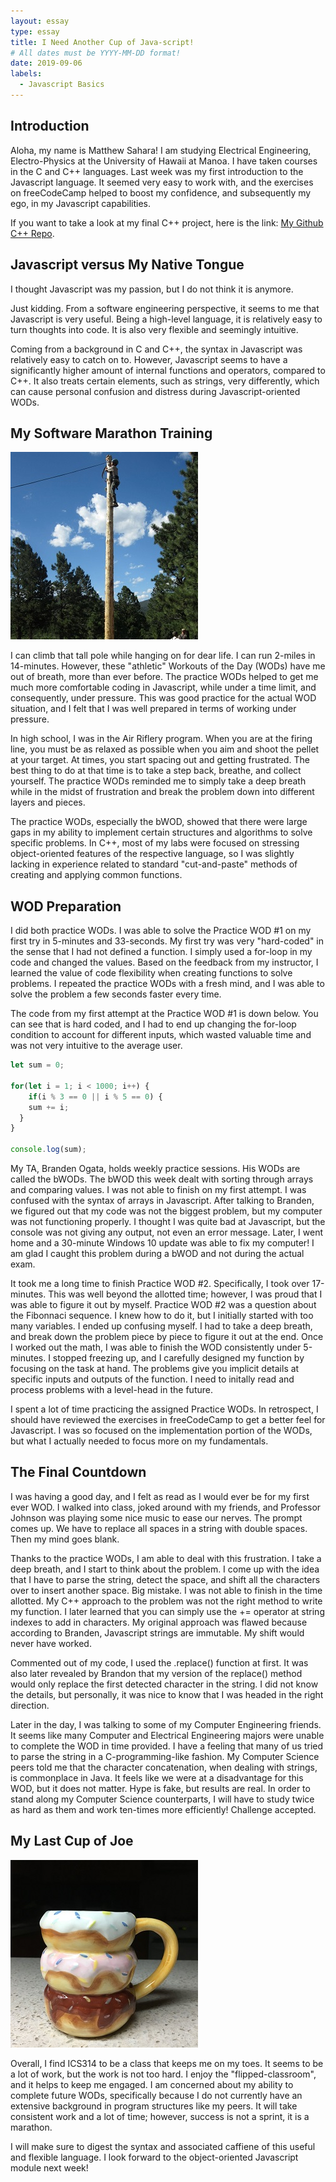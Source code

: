 ```yaml
---
layout: essay
type: essay
title: I Need Another Cup of Java-script!
# All dates must be YYYY-MM-DD format!
date: 2019-09-06
labels:
  - Javascript Basics
---
```


## Introduction

Aloha, my name is Matthew Sahara! I am studying Electrical Engineering, Electro-Physics at the University of Hawaii at Manoa. I have taken courses in the C and C++ languages. Last week was my first introduction to the Javascript language. It seemed very easy to work with, and the exercises on freeCodeCamp helped to boost my confidence, and subsequently my ego, in my Javascript capabilities.

If you want to take a look at my final C++ project, here is the link: [My Github C++ Repo](http://github.com/saharama/EE205_FinalProject).

## Javascript versus My Native Tongue

I thought Javascript was my passion, but I do not think it is anymore.

Just kidding. From a software engineering perspective, it seems to me that Javascript is very useful. Being a high-level language, it is relatively easy to turn thoughts into code. It is also very flexible and seemingly intuitive.

Coming from a background in C and C++, the syntax in Javascript was relatively easy to catch on to. However, Javascript seems to have a significantly higher amount of internal functions and operators, compared to C++. It also treats certain elements, such as strings, very differently, which can cause personal confusion and distress during Javascript-oriented WODs.

## My Software Marathon Training

<img class="ui medium right floated rounded image" src="../images/essay1-climb.jpg">

I can climb that tall pole while hanging on for dear life. I can run 2-miles in 14-minutes. However, these "athletic" Workouts of the Day (WODs) have me out of breath, more than ever before. The practice WODs helped to get me much more comfortable coding in Javascript, while under a time limit, and consequently, under pressure. This was good practice for the actual WOD situation, and I felt that I was well prepared in terms of working under pressure.

In high school, I was in the Air Riflery program. When you are at the firing line, you must be as relaxed as possible when you aim and shoot the pellet at your target. At times, you start spacing out and getting frustrated. The best thing to do at that time is to take a step back, breathe, and collect yourself. The practice WODs reminded me to simply take a deep breath while in the midst of frustration and break the problem down into different layers and pieces.

The practice WODs, especially the bWOD, showed that there were large gaps in my ability to implement certain structures and algorithms to solve specific problems. In C++, most of my labs were focused on stressing object-oriented features of the respective language, so I was slightly lacking in experience related to standard "cut-and-paste" methods of creating and applying common functions. 

## WOD Preparation

I did both practice WODs. I was able to solve the Practice WOD #1 on my first try in 5-minutes and 33-seconds. My first try was very "hard-coded" in the sense that I had not defined a function. I simply used a for-loop in my code and changed the values. Based on the feedback from my instructor, I learned the value of code flexibility when creating functions to solve problems. I repeated the practice WODs with a fresh mind, and I was able to solve the problem a few seconds faster every time.

The code from my first attempt at the Practice WOD #1 is down below. You can see that is hard coded, and I had to end up changing the for-loop condition to account for different inputs, which wasted valuable time and was not very intuitive to the average user.
```js
let sum = 0;

for(let i = 1; i < 1000; i++) {
	if(i % 3 == 0 || i % 5 == 0) {
  	sum += i;
  }
}

console.log(sum);

```

My TA, Branden Ogata, holds weekly practice sessions. His WODs are called the bWODs. The bWOD this week dealt with sorting through arrays and comparing values. I was not able to finish on my first attempt. I was confused with the syntax of arrays in Javascript. After talking to Branden, we figured out that my code was not the biggest problem, but my computer was not functioning properly. I thought I was quite bad at Javascript, but the console was not giving any output, not even an error message. Later, I went home and a 30-minute Windows 10 update was able to fix my computer! I am glad I caught this problem during a bWOD and not during the actual exam.

It took me a long time to finish Practice WOD #2. Specifically, I took over 17-minutes. This was well beyond the allotted time; however, I was proud that I was able to figure it out by myself. Practice WOD #2 was a question about the Fibonnaci sequence. I knew how to do it, but I initially started with too many variables. I ended up confusing myself. I had to take a deep breath, and break down the problem piece by piece to figure it out at the end. Once I worked out the math, I was able to finish the WOD consistently under 5-minutes. I stopped freezing up, and I carefully designed my function by focusing on the task at hand. The problems give you implicit details at specific inputs and outputs of the function. I need to initally read and process problems with a level-head in the future.

I spent a lot of time practicing the assigned Practice WODs. In retrospect, I should have reviewed the exercises in freeCodeCamp to get a better feel for Javascript. I was so focused on the implementation portion of the WODs, but what I actually needed to focus more on my fundamentals.

## The Final Countdown

I was having a good day, and I felt as read as I would ever be for my first ever WOD. I walked into class, joked around with my friends, and Professor Johnson was playing some nice music to ease our nerves. The prompt comes up. We have to replace all spaces in a string with double spaces. Then my mind goes blank.

Thanks to the practice WODs, I am able to deal with this frustration. I take a deep breath, and I start to think about the problem. I come up with the idea that I have to parse the string, detect the space, and shift all the characters over to insert another space. Big mistake. I was not able to finish in the time allotted. My C++ approach to the problem was not the right method to write my function. I later learned that you can simply use the += operator at string indexes to add in characters. My original approach was flawed because according to Branden, Javascript strings are immutable. My shift would never have worked.

Commented out of my code, I used the .replace() function at first. It was also later revealed by Brandon that my version of the replace() method would only replace the first detected character in the string. I did not know the details, but personally, it was nice to know that I was headed in the right direction.

Later in the day, I was talking to some of my Computer Engineering friends. It seems like many Computer and Electrical Engineering majors were unable to complete the WOD in time provided. I have a feeling that many of us tried to parse the string in a C-programming-like fashion. My Computer Science peers told me that the character concatenation, when dealing with strings, is commonplace in Java. It feels like we were at a disadvantage for this WOD, but it does not matter. Hype is fake, but results are real. In order to stand along my Computer Science counterparts, I will have to study twice as hard as them and work ten-times more efficiently! Challenge accepted.

## My Last Cup of Joe

<img class="ui medium left floated rounded image" src="../images/essay1-joe.jpg">

Overall, I find ICS314 to be a class that keeps me on my toes. It seems to be a lot of work, but the work is not too hard. I enjoy the "flipped-classroom", and it helps to keep me engaged. I am concerned about my ability to complete future WODs, specifically because I do not currently have an extensive background in program structures like my peers. It will take consistent work and a lot of time; however, success is not a sprint, it is a marathon.

I will make sure to digest the syntax and associated caffiene of this useful and flexible language. I look forward to the object-oriented Javascript module next week!




